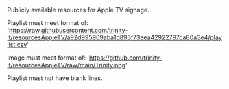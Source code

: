 Publicly available resources for Apple TV signage.

Playlist must meet format of:  
'https://raw.githubusercontent.com/trinity-it/resourcesAppleTV/a92d995969aba1d893f73eea42922797ca80a3e4/playlist.csv'

Image must meet format of: 
'https://github.com/trinity-it/resourcesAppleTV/raw/main/Trinity.png'

Playlist must not have blank lines.
